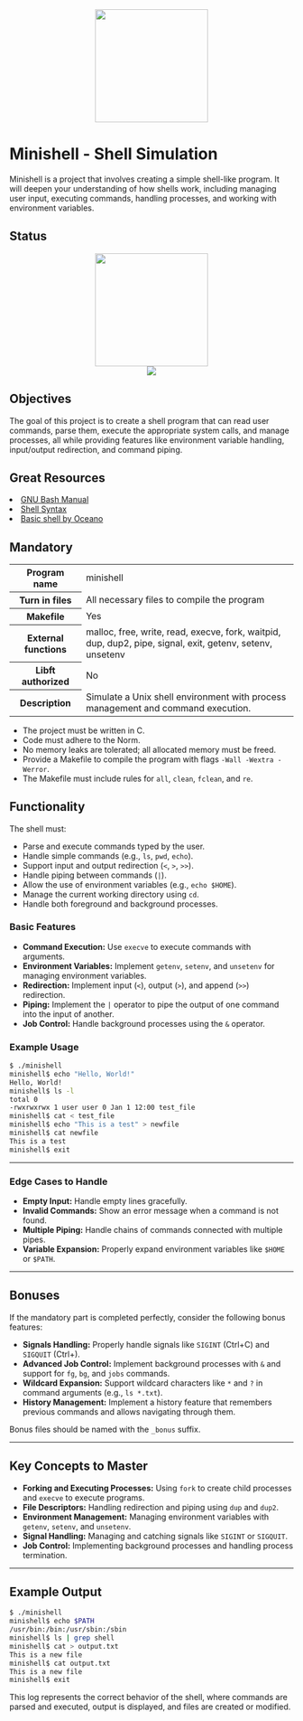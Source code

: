 <div align="center">
  <img height="200" src="https://raw.githubusercontent.com/Benjamin-poisson/My_image_bank/refs/heads/main/minishell.png"  />
</div>

# Minishell - Shell Simulation

Minishell is a project that involves creating a simple shell-like program. It will deepen your understanding of how shells work, including managing user input, executing commands, handling processes, and working with environment variables.

## Status
<div align="center">
  <img height="200" src="https://raw.githubusercontent.com/Benjamin-poisson/My_image_bank/refs/heads/main/minishell_success.png"  />
</div>

<div align="center">
  <img src="https://raw.githubusercontent.com/Benjamin-poisson/My_image_bank/refs/heads/main/minishell_exp.png"  />
</div>

## Objectives

The goal of this project is to create a shell program that can read user commands, parse them, execute the appropriate system calls, and manage processes, all while providing features like environment variable handling, input/output redirection, and command piping.

## Great Resources

<li><a href="https://www.gnu.org/software/bash/manual/bash.html">GNU Bash Manual</a></li>
<li><a href="https://pubs.opengroup.org/onlinepubs/009695399/utilities/xcu_chap02.html">Shell Syntax</a></li>
<li><a href="https://www.youtube.com/watch?v=yTR00r8vBH8">Basic shell by Oceano</a></li>

## Mandatory

<table>
  <tr>
    <th>Program name</th>
    <td>minishell</td>
  </tr>
  <tr>
    <th>Turn in files</th>
    <td>All necessary files to compile the program</td>
  </tr>
  <tr>
    <th>Makefile</th>
    <td>Yes</td>
  </tr>
  <tr>
    <th>External functions</th>
    <td>malloc, free, write, read, execve, fork, waitpid, dup, dup2, pipe, signal, exit, getenv, setenv, unsetenv</td>
  </tr>
  <tr>
    <th>Libft authorized</th>
    <td>No</td>
  </tr>
  <tr>
    <th>Description</th>
    <td>Simulate a Unix shell environment with process management and command execution.</td>
  </tr>
</table>

- The project must be written in C.
- Code must adhere to the Norm.
- No memory leaks are tolerated; all allocated memory must be freed.
- Provide a Makefile to compile the program with flags `-Wall -Wextra -Werror`.
- The Makefile must include rules for `all`, `clean`, `fclean`, and `re`.

## Functionality

The shell must:

- Parse and execute commands typed by the user.
- Handle simple commands (e.g., `ls`, `pwd`, `echo`).
- Support input and output redirection (`<`, `>`, `>>`).
- Handle piping between commands (`|`).
- Allow the use of environment variables (e.g., `echo $HOME`).
- Manage the current working directory using `cd`.
- Handle both foreground and background processes.

### Basic Features

- **Command Execution:** Use `execve` to execute commands with arguments.
- **Environment Variables:** Implement `getenv`, `setenv`, and `unsetenv` for managing environment variables.
- **Redirection:** Implement input (`<`), output (`>`), and append (`>>`) redirection.
- **Piping:** Implement the `|` operator to pipe the output of one command into the input of another.
- **Job Control:** Handle background processes using the `&` operator.
  
### Example Usage

```bash
$ ./minishell
minishell$ echo "Hello, World!"
Hello, World!
minishell$ ls -l
total 0
-rwxrwxrwx 1 user user 0 Jan 1 12:00 test_file
minishell$ cat < test_file
minishell$ echo "This is a test" > newfile
minishell$ cat newfile
This is a test
minishell$ exit
```

---

### Edge Cases to Handle

- **Empty Input:** Handle empty lines gracefully.
- **Invalid Commands:** Show an error message when a command is not found.
- **Multiple Piping:** Handle chains of commands connected with multiple pipes.
- **Variable Expansion:** Properly expand environment variables like `$HOME` or `$PATH`.

---

## Bonuses

If the mandatory part is completed perfectly, consider the following bonus features:

- **Signals Handling:** Properly handle signals like `SIGINT` (Ctrl+C) and `SIGQUIT` (Ctrl+\).
- **Advanced Job Control:** Implement background processes with `&` and support for `fg`, `bg`, and `jobs` commands.
- **Wildcard Expansion:** Support wildcard characters like `*` and `?` in command arguments (e.g., `ls *.txt`).
- **History Management:** Implement a history feature that remembers previous commands and allows navigating through them.

Bonus files should be named with the `_bonus` suffix.

---

## Key Concepts to Master

- **Forking and Executing Processes:** Using `fork` to create child processes and `execve` to execute programs.
- **File Descriptors:** Handling redirection and piping using `dup` and `dup2`.
- **Environment Management:** Managing environment variables with `getenv`, `setenv`, and `unsetenv`.
- **Signal Handling:** Managing and catching signals like `SIGINT` or `SIGQUIT`.
- **Job Control:** Implementing background processes and handling process termination.

---

## Example Output

```bash
$ ./minishell
minishell$ echo $PATH
/usr/bin:/bin:/usr/sbin:/sbin
minishell$ ls | grep shell
minishell$ cat > output.txt
This is a new file
minishell$ cat output.txt
This is a new file
minishell$ exit
```

This log represents the correct behavior of the shell, where commands are parsed and executed, output is displayed, and files are created or modified.
